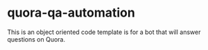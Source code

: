 # quora-qa-automation
This is an object oriented code template is for a bot that will answer questions on Quora.
